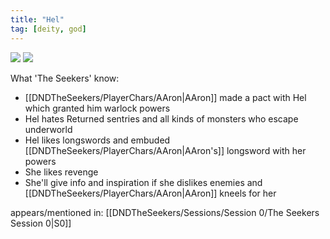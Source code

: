 ```yaml
---
title: "Hel"
tag: [deity, god]
---
```

![ ](DNDTheSeekers/images/helwinter.jpg)
![ ](DNDTheSeekers/images/helartsty.png)


What 'The Seekers' know: 
- [[DNDTheSeekers/PlayerChars/AAron|AAron]] made a pact with Hel which granted him warlock powers
- Hel hates Returned sentries and all kinds of monsters who escape underworld
- Hel likes longswords and embuded [[DNDTheSeekers/PlayerChars/AAron|AAron's]] longsword with her powers
- She likes revenge
- She'll give info and inspiration if she dislikes enemies and [[DNDTheSeekers/PlayerChars/AAron|AAron]] kneels for her

appears/mentioned in: 
[[DNDTheSeekers/Sessions/Session 0/The Seekers Session 0|S0]]
